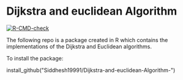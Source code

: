 # Dijkstra and euclidean Algorithm 
<!-- badges: start -->
[![R-CMD-check](https://github.com/Siddhesh19991/Lab_3/actions/workflows/R-CMD-check.yaml/badge.svg)](https://github.com/Siddhesh19991/Lab_3/actions/workflows/R-CMD-check.yaml)
<!-- badges: end -->

The following repo is a package created in R which contains the implementations of the Dijkstra and Euclidean algorithms. 


To install the package: 

install_github("Siddhesh19991/Dijkstra-and-euclidean-Algorithm-") 

